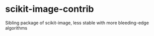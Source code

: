 # scikit-image-contrib
Sibling package of scikit-image, less stable with more bleeding-edge algorithms
